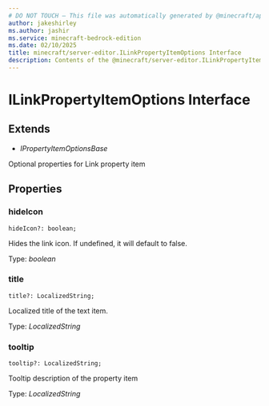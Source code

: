 ```yaml
---
# DO NOT TOUCH — This file was automatically generated by @minecraft/api-docs-generator, to report problems file an issue at https://github.com/Mojang/minecraft-scripting-libraries
author: jakeshirley
ms.author: jashir
ms.service: minecraft-bedrock-edition
ms.date: 02/10/2025
title: minecraft/server-editor.ILinkPropertyItemOptions Interface
description: Contents of the @minecraft/server-editor.ILinkPropertyItemOptions class.
---
```

# ILinkPropertyItemOptions Interface

## Extends
- *IPropertyItemOptionsBase*

Optional properties for Link property item

## Properties

### **hideIcon**
`hideIcon?: boolean;`

Hides the link icon. If undefined, it will default to false.

Type: *boolean*

### **title**
`title?: LocalizedString;`

Localized title of the text item.

Type: *LocalizedString*

### **tooltip**
`tooltip?: LocalizedString;`

Tooltip description of the property item

Type: *LocalizedString*
